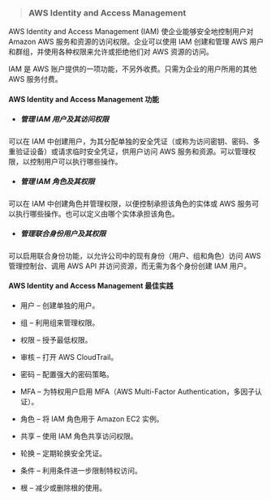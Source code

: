 > ### **AWS Identity and Access Management**


AWS Identity and Access Management (IAM) 使企业能够安全地控制用户对 Amazon AWS 服务和资源的访问权限。企业可以使用 IAM 创建和管理 AWS 用户和群组，并使用各种权限来允许或拒绝他们对 AWS 资源的访问。 

IAM 是 AWS 账户提供的一项功能，不另外收费。只需为企业的用户所用的其他 AWS 服务付费。

#### AWS Identity and Access Management 功能

* ##### 管理 IAM 用户及其访问权限

 可以在 IAM 中创建用户，为其分配单独的安全凭证（或称为访问密钥、密码、多重验证设备）或请求临时安全凭证，供用户访问 AWS 服务和资源。可以管理权限，以控制用户可以执行哪些操作。

* ##### 管理 IAM 角色及其权限 

 可以在 IAM 中创建角色并管理权限，以便控制承担该角色的实体或 AWS 服务可以执行哪些操作。也可以定义由哪个实体承担该角色。

* ##### 管理联合身份用户及其权限

 可以启用联合身份功能，以允许公司中的现有身份（用户、组和角色）访问 AWS 管理控制台、调用 AWS API 并访问资源，而无需为各个身份创建 IAM 用户。

#### AWS Identity and Access Management 最佳实践

* 用户 – 创建单独的用户。

* 组 – 利用组来管理权限。

* 权限 – 授予最低权限。

* 审核 – 打开 AWS CloudTrail。

* 密码 – 配置强大的密码策略。

* MFA – 为特权用户启用 MFA（AWS Multi-Factor Authentication，多因子认证）。

* 角色 – 将 IAM 角色用于 Amazon EC2 实例。

* 共享 – 使用 IAM 角色共享访问权限。

* 轮换 – 定期轮换安全凭证。

* 条件 – 利用条件进一步限制特权访问。

* 根 – 减少或删除根的使用。

